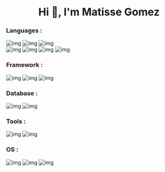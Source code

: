 <h1 align="center">Hi 👋, I'm Matisse Gomez</h1>

<h3 align="left">Languages :</h3>

![img](https://img.shields.io/badge/HTML-E34F26?style=for-the-badge&logo=html5&logoColor=white)
![img](https://img.shields.io/badge/CSS-1572B6?style=for-the-badge&logo=css3&logoColor=white)
![img](https://img.shields.io/badge/JavaScript-F7DF1E?style=for-the-badge&logo=JavaScript&logoColor=white)
\
![img](https://img.shields.io/badge/SQL-D47131?style=for-the-badge&logo=mysql&logoColor=white)
![img](https://img.shields.io/badge/PHP-777BB4?style=for-the-badge&logo=php&logoColor=white)
![img](https://img.shields.io/badge/EJS-B4CA65?style=for-the-badge&logo=ejs&logoColor=white)
![img](https://img.shields.io/badge/tailwindcss-0F172A?style=for-the-badge&logo=ejs&logoColor=white)

<h3 align="left">Framework :</h3>

![img](https://img.shields.io/badge/Node%20JS-6DB450?style=for-the-badge&logo=nodedotjs&logoColor=white)
![img](https://img.shields.io/badge/Sass-CC6699?style=for-the-badge&logo=sass&logoColor=white)
![img](https://img.shields.io/badge/Laravel-F9322C?style=for-the-badge&logo=laravel&logoColor=white)

<h3 align="left">Database :</h3>

![img](https://img.shields.io/badge/Php%20My%20Admin-FF9800?style=for-the-badge&logo=phpmyadmin&logoColor=white)
![img](https://img.shields.io/badge/MongoDB-419F38?style=for-the-badge&logo=mongodb&logoColor=white)


<h3 align="left">Tools :</h3>

![img](https://img.shields.io/badge/Visual_Studio_Code-0078D4?style=for-the-badge&logo=visual%20studio%20code&logoColor=white)
![img](https://img.shields.io/badge/DB%20Diagram-0258ED?style=for-the-badge&logo=diagramsdotnet&logoColor=white)

<h3 align="left">OS :</h3>

![img](https://img.shields.io/badge/mac%20os-000000?style=for-the-badge&logo=apple&logoColor=white)
![img](https://img.shields.io/badge/iOS-000000?style=for-the-badge&logo=ios&logoColor=white)
![img](https://img.shields.io/badge/Windows-0078D6?style=for-the-badge&logo=windows&logoColor=white)
